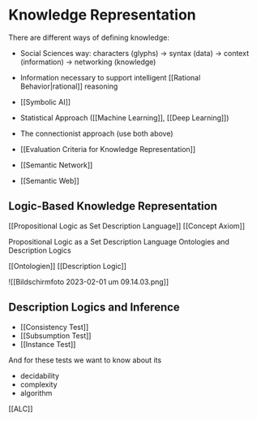 # Knowledge Representation


There are different ways of defining knowledge:
- Social Sciences way: characters (glyphs) → syntax (data) → context (information) → networking (knowledge)
- Information necessary to support intelligent [[Rational Behavior|rational]] reasoning

- [[Symbolic AI]]
- Statistical Approach ([[Machine Learning]], [[Deep Learning]])
- The connectionist approach (use both above)

- [[Evaluation Criteria for Knowledge Representation]]
- [[Semantic Network]]
- [[Semantic Web]]


## Logic-Based Knowledge Representation

[[Propositional Logic as Set Description Language]]
[[Concept Axiom]]

Propositional Logic as a Set Description Language
Ontologies and Description Logics

[[Ontologien]]
[[Description Logic]]

![[Bildschirm­foto 2023-02-01 um 09.14.03.png]]
## Description Logics and Inference

- [[Consistency Test]]
- [[Subsumption Test]]
- [[Instance Test]]

And for these tests we want to know about its

- decidability
- complexity
- algorithm


[[ALC]]
